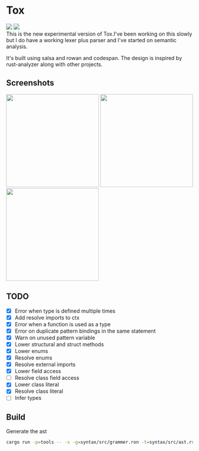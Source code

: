 # Tox

![](https://github.com/lapz/tox-rewrite/workflows/CI/badge.svg)
[![](https://tokei.rs/b1/github/lapz/tox-rewrite?category=code)](https://github.com/lapz/tox-rewrite)
<br />
This is the new experimental version of Tox.I've been working on this slowly but I do have a working lexer plus parser and I've started on semantic analysis.

It's built using salsa and rowan and codespan. The design is inspired by rust-analyzer along with other projects.

## Screenshots

<img src='./assets/program.png' width=250>
<img src='./assets/errors.png' width=250>
<img src='./assets/bar.png' width=250>

## TODO

- [x] Error when type is defined multiple times
- [x] Add resolve imports to ctx
- [x] Error when a function is used as a type
- [x] Error on duplicate pattern bindings in the same statement
- [x] Warn on unused pattern variable
- [x] Lower structural and struct methods
- [x] Lower enums
- [x] Resolve enums
- [x] Resolve external imports
- [x] Lower field access
- [ ] Resolve class field access
- [x] Lower class literal
- [x] Resolve class literal
- [ ] Infer types

## Build

Generate the ast

```bash
cargo run -p=tools -- -s -g=syntax/src/grammer.ron -t=syntax/src/ast.rs.tera
```
